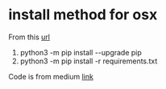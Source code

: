 # install method for osx

From this [url](https://pip.pypa.io/en/stable/getting-started/)

1. python3 -m pip install --upgrade pip
2. python3 -m pip install -r requirements.txt

Code is from medium [link](https://medium.com/fintechexplained/how-this-python-script-generates-me-income-daily-63bfbab6596c)

